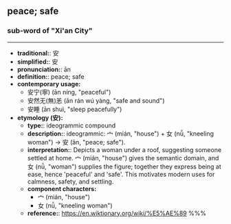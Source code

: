 ## peace; safe
### sub-word of "Xi'an City"
---
- **traditional:**: 安
- **simplified:**: 安
- **pronunciation:**: ān
- **definition:**: peace; safe
- **contemporary usage:**
  - 安宁(寧) (ān níng, "peaceful")
  - 安然无(無)恙 (ān rán wú yàng, "safe and sound")
  - 安睡 (ān shuì, "sleep peacefully")
- **etymology (安):**
  - **type:**: ideogrammic compound
  - **description:**: ideogrammic: 宀 (mián, "house") + 女 (nǚ, "kneeling woman") → 安 (ān, "peace; safe").
  - **interpretation:**: Depicts a woman under a roof, suggesting someone settled at home. 宀 (mián, "house") gives the semantic domain, and 女 (nǚ, "woman") supplies the figure; together they express being at ease, hence 'peaceful' and 'safe'. This motivates modern uses for calmness, safety, and settling.
  - **component characters:**
    - 宀 (mián, "house")
    - 女 (nǚ, "kneeling woman")
  - **reference:**: https://en.wiktionary.org/wiki/%E5%AE%89
%%%
